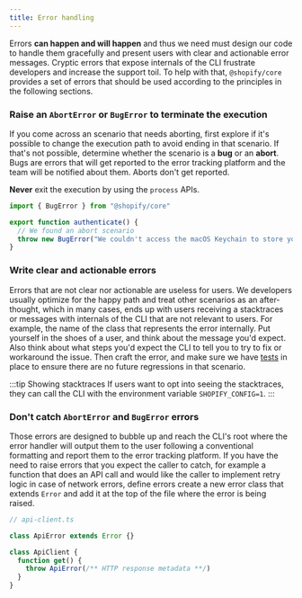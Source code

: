 ```yaml
---
title: Error handling
---
```


Errors **can happen and will happen** and thus we need must design our code to handle them gracefully and present users with clear and actionable error messages.
Cryptic errors that expose internals of the CLI frustrate developers and increase the support toil.
To help with that,
`@shopify/core` provides a set of errors that should be used according to the principles in the following sections.

### Raise an `AbortError` or `BugError` to terminate the execution

If you come across an scenario that needs aborting,
first explore if it's possible to change the execution path to avoid ending in that scenario.
If that's not possible, determine whether the scenario is a **bug** or an **abort**.
Bugs are errors that will get reported to the error tracking platform and the team will be notified about them.
Aborts don't get reported.

**Never** exit the execution by using the `process` APIs.

```ts
import { BugError } from "@shopify/core"

export function authenticate() {
  // We found an abort scenario
  throw new BugError("We couldn't access the macOS Keychain to store your credentials.")
}
```

### Write clear and actionable errors

Errors that are not clear nor actionable are useless for users.
We developers usually optimize for the happy path and treat other scenarios as an after-thought,
which in many cases, ends up with users receiving a stacktraces or messages with internals of the CLI that are not relevant to users.
For example, the name of the class that represents the error internally.
Put yourself in the shoes of a user,
and think about the message you'd expect.
Also think about what steps you'd expect the CLI to tell you to try to fix or workaround the issue.
Then craft the error, and make sure we have [tests](/testing-strategy) in place to ensure there are no future regressions in that scenario.

:::tip Showing stacktraces
If users want to opt into seeing the stacktraces, they can call the CLI with the environment variable `SHOPIFY_CONFIG=1`.
:::

### Don't catch `AbortError` and `BugError` errors

Those errors are designed to bubble up and reach the CLI's root where the error handler will output them to the user following a conventional formatting and report them to the error tracking platform.
If you have the need to raise errors that you expect the caller to catch,
for example a function that does an API call and would like the caller to implement retry logic in case of network errors,
define errors create a new error class that extends `Error` and add it at the top of the file where the error is being raised.

```ts
// api-client.ts

class ApiError extends Error {}

class ApiClient {
  function get() {
    throw ApiError(/** HTTP response metadata **/)
  }
}
```
